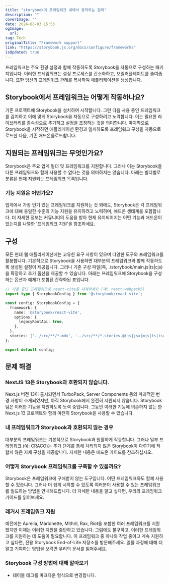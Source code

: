 ```yaml
---
title: "storybook이 프레임워크 내에서 동작하는 원리"
description: ""
coverImage: ""
date: 2024-08-03 15:53
ogImage: 
  url: 
tag: Tech
originalTitle: "Framework support"
link: "https://storybook.js.org/docs/configure/frameworks"
isUpdated: true
---
```







프레임워크는 주요 환경 설정과 함께 작동하도록 Storybook을 자동으로 구성하는 패키지입니다. 이러한 프레임워크는 설정 프로세스를 간소화하고, 보일러플레이트를 줄여줍니다. 또한 당신의 프레임워크 관례를 복사하여 애플리케이션을 생성합니다.

## Storybook에서 프레임워크는 어떻게 작동하나요?

기존 프로젝트에 Storybook을 설치하여 시작합니다. 그런 다음 사용 중인 프레임워크를 감지하고 이에 맞게 Storybook을 자동으로 구성하려고 노력합니다. 이는 필요한 라이브러리를 종속성으로 추가하고 설정을 조정하는 것을 의미합니다. 마지막으로 Storybook을 시작하면 애플리케이션 환경과 일치하도록 프레임워크 구성을 자동으로 로드한 다음, 기존 애드온을로드합니다.

## 지원되는 프레임워크는 무엇인가요?



Storybook은 주요 업계 빌더 및 프레임워크를 지원합니다. 그러나 이는 Storybook을 다른 프레임워크와 함께 사용할 수 없다는 것을 의미하지는 않습니다. 아래는 빌더별로 분류된 현재 지원되는 프레임워크 목록입니다.

### 기능 지원은 어떤가요?

업계에서 가장 인기 있는 프레임워크를 지원하는 것 외에도, Storybook은 각 프레임워크에 대해 동일한 수준의 기능 지원을 유지하려고 노력하며, 애드온 생태계를 포함합니다. 더 자세한 정보는 커뮤니티의 도움을 받아 현재 유지되어지는 어떤 기능과 애드온이 있는지를 나열한 '프레임워크 지원'을 참조하세요.

## 구성



모든 현대 웹 애플리케이션에는 고유한 요구 사항이 있으며 다양한 도구와 프레임워크를 활용합니다. 기본적으로 Storybook을 사용하면 대부분의 프레임워크와 함께 작동하도록 생성된 설정이 제공됩니다. 그러나 기존 구성 파일(즉, ./storybook/main.js|ts|cjs)을 확장하고 추가 옵션을 제공할 수 있습니다. 아래는 프레임워크에 Storybook을 구성하는 옵션과 예제가 포함된 간략화된 표입니다.

```typescript
// 사용 중인 프레임워크로 react-vite를 대체하세요 (예: react-webpack5)
import type { StorybookConfig } from '@storybook/react-vite';

const config: StorybookConfig = {
  framework: {
    name: '@storybook/react-vite',
    options: {
      legacyRootApi: true,
    },
  },
  stories: ['../src/**/*.mdx', '../src/**/*.stories.@(js|jsx|mjs|ts|tsx)'],
};

export default config;
```

## 문제 해결

### NextJS 13은 Storybook과 호환되지 않습니다.



Next.js 버전 13이 출시되면서 TurboPack, Server Components 등의 파괴적인 변경 사항이 소개되었지만, 아직 Storybook에서 완전히 지원되지 않습니다. Storybook 팀은 이러한 기능을 지원하도록 노력 중입니다. 그동안 이러한 기능에 의존하지 않는 한 Next.js 13 프로젝트와 함께 여전히 Storybook을 사용할 수 있습니다.

### 내 프레임워크가 Storybook과 호환되지 않는 경우

대부분의 프레임워크는 기본적으로 Storybook과 원활하게 작동합니다. 그러나 일부 프레임워크 (예: CRACO)는 추가 단계를 통해 처리되지 않은 Storybook이 다루기에 적합치 않은 자체 구성을 제공합니다. 자세한 내용은 애드온 가이드를 참조하십시오.

### 어떻게 Storybook 프레임워크를 구축할 수 있을까요?



Storybook은 프레임워크에 구애받지 않는 도구입니다. 어떤 프레임워크와도 함께 사용할 수 있습니다. 그러나 더 쉽게 시작할 수 있도록 여러분이 사용할 수 있는 프레임워크를 빌드하는 방법을 안내해드립니다. 더 자세한 내용을 알고 싶다면, 우리의 프레임워크 가이드를 읽어보세요.

### 레거시 프레임워크 지원

예전에는 Aurelia, Marionette, Mithril, Rax, Riot을 포함한 여러 프레임워크를 지원했지만 이제는 이러한 지원을 중단하고 있습니다. 그럼에도 불구하고, 이러한 프레임워크를 지원하는 데 도움이 필요합니다. 이 프레임워크 중 하나와 작업 중이고 계속 지원하고 싶다면, 전용 Storybook End-of-Life 저장소를 방문해주세요. 일몰 과정에 대해 더 알고 기여하는 방법을 보려면 우리의 문서를 읽어주세요.

### Storybook 구성 방법에 대해 알아보기



- 테이블 태그를 마크다운 형식으로 변경합니다.
